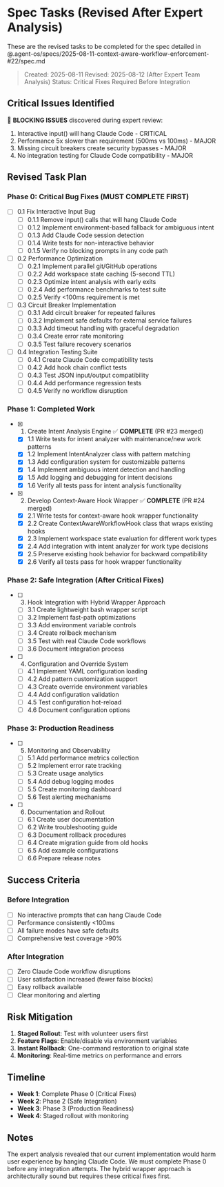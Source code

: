 # Spec Tasks (Revised After Expert Analysis)

These are the revised tasks to be completed for the spec detailed in @.agent-os/specs/2025-08-11-context-aware-workflow-enforcement-#22/spec.md

> Created: 2025-08-11
> Revised: 2025-08-12 (After Expert Team Analysis)
> Status: Critical Fixes Required Before Integration

## Critical Issues Identified

🚨 **BLOCKING ISSUES** discovered during expert review:
1. Interactive input() will hang Claude Code - CRITICAL
2. Performance 5x slower than requirement (500ms vs 100ms) - MAJOR
3. Missing circuit breakers create security bypasses - MAJOR
4. No integration testing for Claude Code compatibility - MAJOR

## Revised Task Plan

### Phase 0: Critical Bug Fixes (MUST COMPLETE FIRST)

- [ ] 0.1 Fix Interactive Input Bug
  - [ ] 0.1.1 Remove input() calls that will hang Claude Code
  - [ ] 0.1.2 Implement environment-based fallback for ambiguous intent
  - [ ] 0.1.3 Add Claude Code session detection
  - [ ] 0.1.4 Write tests for non-interactive behavior
  - [ ] 0.1.5 Verify no blocking prompts in any code path

- [ ] 0.2 Performance Optimization
  - [ ] 0.2.1 Implement parallel git/GitHub operations
  - [ ] 0.2.2 Add workspace state caching (5-second TTL)
  - [ ] 0.2.3 Optimize intent analysis with early exits
  - [ ] 0.2.4 Add performance benchmarks to test suite
  - [ ] 0.2.5 Verify <100ms requirement is met

- [ ] 0.3 Circuit Breaker Implementation
  - [ ] 0.3.1 Add circuit breaker for repeated failures
  - [ ] 0.3.2 Implement safe defaults for external service failures
  - [ ] 0.3.3 Add timeout handling with graceful degradation
  - [ ] 0.3.4 Create error rate monitoring
  - [ ] 0.3.5 Test failure recovery scenarios

- [ ] 0.4 Integration Testing Suite
  - [ ] 0.4.1 Create Claude Code compatibility tests
  - [ ] 0.4.2 Add hook chain conflict tests
  - [ ] 0.4.3 Test JSON input/output compatibility
  - [ ] 0.4.4 Add performance regression tests
  - [ ] 0.4.5 Verify no workflow disruption

### Phase 1: Completed Work

- [x] 1. Create Intent Analysis Engine ✅ **COMPLETE** (PR #23 merged)
  - [x] 1.1 Write tests for intent analyzer with maintenance/new work patterns
  - [x] 1.2 Implement IntentAnalyzer class with pattern matching
  - [x] 1.3 Add configuration system for customizable patterns
  - [x] 1.4 Implement ambiguous intent detection and handling
  - [x] 1.5 Add logging and debugging for intent decisions
  - [x] 1.6 Verify all tests pass for intent analysis functionality

- [x] 2. Develop Context-Aware Hook Wrapper ✅ **COMPLETE** (PR #24 merged)
  - [x] 2.1 Write tests for context-aware hook wrapper functionality
  - [x] 2.2 Create ContextAwareWorkflowHook class that wraps existing hooks
  - [x] 2.3 Implement workspace state evaluation for different work types
  - [x] 2.4 Add integration with intent analyzer for work type decisions
  - [x] 2.5 Preserve existing hook behavior for backward compatibility
  - [x] 2.6 Verify all tests pass for hook wrapper functionality

### Phase 2: Safe Integration (After Critical Fixes)

- [ ] 3. Hook Integration with Hybrid Wrapper Approach
  - [ ] 3.1 Create lightweight bash wrapper script
  - [ ] 3.2 Implement fast-path optimizations
  - [ ] 3.3 Add environment variable controls
  - [ ] 3.4 Create rollback mechanism
  - [ ] 3.5 Test with real Claude Code workflows
  - [ ] 3.6 Document integration process

- [ ] 4. Configuration and Override System
  - [ ] 4.1 Implement YAML configuration loading
  - [ ] 4.2 Add pattern customization support
  - [ ] 4.3 Create override environment variables
  - [ ] 4.4 Add configuration validation
  - [ ] 4.5 Test configuration hot-reload
  - [ ] 4.6 Document configuration options

### Phase 3: Production Readiness

- [ ] 5. Monitoring and Observability
  - [ ] 5.1 Add performance metrics collection
  - [ ] 5.2 Implement error rate tracking
  - [ ] 5.3 Create usage analytics
  - [ ] 5.4 Add debug logging modes
  - [ ] 5.5 Create monitoring dashboard
  - [ ] 5.6 Test alerting mechanisms

- [ ] 6. Documentation and Rollout
  - [ ] 6.1 Create user documentation
  - [ ] 6.2 Write troubleshooting guide
  - [ ] 6.3 Document rollback procedures
  - [ ] 6.4 Create migration guide from old hooks
  - [ ] 6.5 Add example configurations
  - [ ] 6.6 Prepare release notes

## Success Criteria

### Before Integration
- [ ] No interactive prompts that can hang Claude Code
- [ ] Performance consistently <100ms
- [ ] All failure modes have safe defaults
- [ ] Comprehensive test coverage >90%

### After Integration
- [ ] Zero Claude Code workflow disruptions
- [ ] User satisfaction increased (fewer false blocks)
- [ ] Easy rollback available
- [ ] Clear monitoring and alerting

## Risk Mitigation

1. **Staged Rollout**: Test with volunteer users first
2. **Feature Flags**: Enable/disable via environment variables
3. **Instant Rollback**: One-command restoration to original state
4. **Monitoring**: Real-time metrics on performance and errors

## Timeline

- **Week 1**: Complete Phase 0 (Critical Fixes)
- **Week 2**: Phase 2 (Safe Integration)
- **Week 3**: Phase 3 (Production Readiness)
- **Week 4**: Staged rollout with monitoring

## Notes

The expert analysis revealed that our current implementation would harm user experience by hanging Claude Code. We must complete Phase 0 before any integration attempts. The hybrid wrapper approach is architecturally sound but requires these critical fixes first.